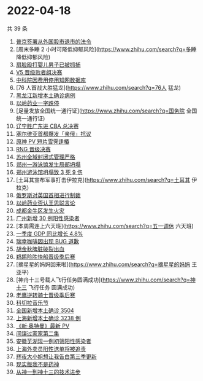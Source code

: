 # 2022-04-18

共 39 条

<!-- BEGIN ZHIHUSEARCH -->
<!-- 最后更新时间 Mon Apr 18 2022 20:13:33 GMT+0800 (China Standard Time) -->
1. [普京签署从外国股市退市的法令](https://www.zhihu.com/search?q=俄公司从外国股市退市)
1. [周末多睡 2 小时可降低抑郁风险](https://www.zhihu.com/search?q=多睡 降低抑郁风险)
1. [扇脸殴打婴儿男子已被抓捕](https://www.zhihu.com/search?q=扇脸殴打婴儿男子已被抓捕)
1. [V5 晋级败者组决赛](https://www.zhihu.com/search?q=V5)
1. [中科院因费用停用知网数据库](https://www.zhihu.com/search?q=中科院停用知网数据库)
1. [76 人首战大胜猛龙](https://www.zhihu.com/search?q=76人 猛龙)
1. [黑龙江新增本土确诊病例](https://www.zhihu.com/search?q=黑龙江新增本土确诊)
1. [以岭药业一字跌停](https://www.zhihu.com/search?q=以岭药业一字跌停)
1. [足量发放全国统一通行证](https://www.zhihu.com/search?q=国务院 全国统一通行证)
1. [辽宁胜广东进 CBA 总决赛](https://www.zhihu.com/search?q=辽宁晋级CBA总决赛)
1. [塞尔维亚首都爆发「亲俄」抗议](https://www.zhihu.com/search?q=塞尔维亚亲俄抗议)
1. [原神 PV 短片雪霁逢椿](https://www.zhihu.com/search?q=原神PV)
1. [RNG 晋级决赛](https://www.zhihu.com/search?q=rng)
1. [苏州全域封闭式管理严格](https://www.zhihu.com/search?q=苏州封闭式管理)
1. [郑州一游泳馆发生局部坍塌](https://www.zhihu.com/search?q=郑州游泳馆坍塌)
1. [郑州游泳馆坍塌致 3 死 9 伤](https://www.zhihu.com/search?q=郑州游泳馆坍塌)
1. [土耳其宣布军事打击伊拉克](https://www.zhihu.com/search?q=土耳其 伊拉克)
1. [俄罗斯对英国首相进行制裁](https://www.zhihu.com/search?q=俄罗斯对英国首相制裁)
1. [以岭药业否认王思聪言论](https://www.zhihu.com/search?q=以岭药业回应)
1. [成都金牛区发生火灾](https://www.zhihu.com/search?q=成都金牛区火灾)
1. [广州新增 30 例阳性感染者](https://www.zhihu.com/search?q=广州新增)
1. [本周需连上六天班](https://www.zhihu.com/search?q=五一调休 六天班)
1. [一季度 GDP 同比增长 4.8%](https://www.zhihu.com/search?q=一季度GDP)
1. [瑞幸咖啡因出现 BUG 道歉](https://www.zhihu.com/search?q=瑞幸咖啡因BUG道歉)
1. [胡金秋脾脏破裂出血](https://www.zhihu.com/search?q=胡金秋)
1. [鹈鹕险胜快船晋级季后赛](https://www.zhihu.com/search?q=鹈鹕晋级季后赛)
1. [摘星星的妈妈回来啦](https://www.zhihu.com/search?q=摘星星的妈妈 王亚平)
1. [神舟十三号载人飞行任务圆满成功](https://www.zhihu.com/search?q=神十三 飞行任务 圆满成功)
1. [老鹰逆转骑士晋级季后赛](https://www.zhihu.com/search?q=老鹰晋级季后赛)
1. [科切拉音乐节](https://www.zhihu.com/search?q=科切拉音乐节)
1. [全国新增本土确诊 3504](https://www.zhihu.com/search?q=全国新增)
1. [上海新增本土确诊 3238 例](https://www.zhihu.com/search?q=上海新增)
1. [《新·奥特曼》最新 PV](https://www.zhihu.com/search?q=新奥特曼PV)
1. [间谍过家家第二集](https://www.zhihu.com/search?q=间谍过家家第二集)
1. [安徽芜湖现一例初筛阳性感染者](https://www.zhihu.com/search?q=安徽芜湖疫情)
1. [上海外卖员阳性送单将被追责](https://www.zhihu.com/search?q=外卖员阳性送单将被追责)
1. [辉夜大小姐想让我告白第三季更新](https://www.zhihu.com/search?q=辉夜大小姐想让我告白第三季第二集)
1. [现实版我不是药神](https://www.zhihu.com/search?q=现实版我不是药神)
1. [从神一到神十三的技术进步](https://www.zhihu.com/search?q=从神一到神十三)
<!-- END ZHIHUSEARCH -->

